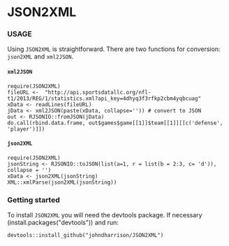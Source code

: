 # JSON2XML

### USAGE

Using `JSON2XML` is straightforward. There are two functions for conversion: `json2XML` and `xml2JSON`.

#### `xml2JSON`

```
require(JSON2XML)
fileURL <-  "http://api.sportsdatallc.org/nfl-t1/2013/REG/1/statistics.xml?api_key=4dhyq3f3rfkp2cbm4yqbcuag"
xData <- readLines(fileURL)
jData <- xml2JSON(paste(xData, collapse='')) # convert to JSON
out <- RJSONIO::fromJSON(jData)
do.call(rbind.data.frame, out$games$game[[1]]$team[[1]][[c('defense', 'player')]])
```
#### `json2XML`

```
require(JSON2XML)
jsonString <- RJSONIO::toJSON(list(a=1, r = list(b = 2:3, c= 'd')), collapse = '')
xData <- json2XML(jsonString)
XML::xmlParse(json2XML(jsonString))
```

### Getting started

To install `JSON2XML` you will need the devtools package. If necessary (install.packages("devtools")) and run:

```
devtools::install_github("johndharrison/JSON2XML")
```
